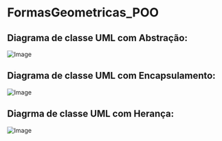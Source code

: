 # FormasGeometricas_POO

## Diagrama de classe UML com Abstração: 

![Image](https://github.com/user-attachments/assets/ef635f2a-7eac-4531-9666-6116f08123ff)

##  Diagrama de classe UML com Encapsulamento: 
![Image](https://github.com/user-attachments/assets/67e8093d-4134-48cb-acac-96ee56244a8c)


## Diagrma de classe UML com Herança: 
![Image](https://github.com/user-attachments/assets/1e5863fe-6130-4094-af0c-be03bae40b92)
